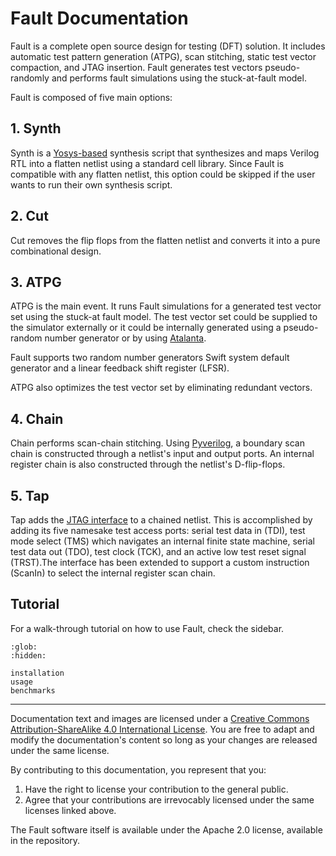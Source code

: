 # Fault Documentation

Fault is a complete open source design for testing (DFT) solution. It includes
automatic test pattern generation (ATPG), scan stitching, static test vector
compaction, and JTAG insertion. Fault generates test vectors pseudo-randomly and
performs fault simulations using the stuck-at-fault model.

Fault is composed of five main options:

## 1. Synth

Synth is a [Yosys-based](https://github.com/YosysHQ/Yosys) synthesis script that
synthesizes and maps Verilog RTL into a flatten netlist using a standard cell
library. Since Fault is compatible with any flatten netlist, this option could
be skipped if the user wants to run their own synthesis script.

## 2. Cut

Cut removes the flip flops from the flatten netlist and converts it into a pure
combinational design.

## 3. ATPG

ATPG is the main event. It runs Fault simulations for a generated test vector
set using the stuck-at fault model. The test vector set could be supplied to the
simulator externally or it could be internally generated using a pseudo-random
number generator or by using [Atalanta](https://github.com/hsluoyz/Atalanta).

Fault supports two random number generators Swift system default generator and a
linear feedback shift register (LFSR).

ATPG also optimizes the test vector set by eliminating redundant vectors.

## 4. Chain

Chain performs scan-chain stitching. Using
[Pyverilog](https://github.com/PyHDI/Pyverilog), a boundary scan chain is
constructed through a netlist's input and output ports. An internal register
chain is also constructed through the netlist's D-flip-flops.

## 5. Tap

Tap adds the
[JTAG interface](https://opencores.org/websvn/listing?repname=adv_debug_sys&path=%2Fadv_debug_sys%2Ftrunk%2FHardware%2Fjtag%2Ftap%2Fdoc%2F#path_adv_debug_sys_trunk_Hardware_jtag_tap_doc_)
to a chained netlist. This is accomplished by adding its five namesake test
access ports: serial test data in (TDI), test mode select (TMS) which navigates
an internal finite state machine, serial test data out (TDO), test clock (TCK),
and an active low test reset signal (TRST).The interface has been extended to
support a custom instruction (ScanIn) to select the internal register scan
chain.

## Tutorial

For a walk-through tutorial on how to use Fault, check the sidebar.

```{toctree}
:glob:
:hidden:

installation
usage
benchmarks
```

---

Documentation text and images are licensed under a
<a rel="license" href="http://creativecommons.org/licenses/by-sa/4.0/">Creative
Commons Attribution-ShareAlike 4.0 International License</a>. You are free to
adapt and modify the documentation's content so long as your changes are
released under the same license.

By contributing to this documentation, you represent that you:
1. Have the right to license your contribution to the general public.
2. Agree that your contributions are irrevocably licensed under the same
   licenses linked above.

The Fault software itself is available under the Apache 2.0 license,
available in the repository.
